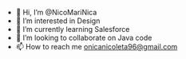 - 👋 Hi, I’m @NicoMariNica
- 👀 I’m interested in Design 
- 🌱 I’m currently learning Salesforce
- 💞️ I’m looking to collaborate on Java code
- 📫 How to reach me onicanicoleta96@gmail.com

<!---
NicoMariNica/NicoMariNica is a ✨ special ✨ repository because its `README.md` (this file) appears on your GitHub profile.
You can click the Preview link to take a look at your changes.
--->
